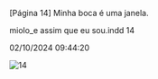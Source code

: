 [Página 14]
Minha
boca é uma
janela.

miolo_e assim que eu sou.indd 14

02/10/2024 09:44:20

![14](./img/page_14-01.jpg)
